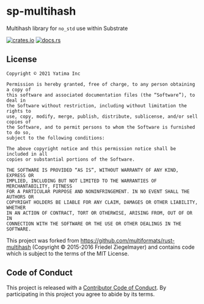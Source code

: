 # sp-multihash

Multihash library for `no_std` use within Substrate

[![crates.io](https://img.shields.io/crates/v/sp-multihash)](https://crates.io/crates/sp-multihash)
[![docs.rs](https://img.shields.io/docsrs/sp-multihash.svg)](https://docs.rs/sp-multihash)

## License

```
Copyright © 2021 Yatima Inc

Permission is hereby granted, free of charge, to any person obtaining a copy of
this software and associated documentation files (the “Software”), to deal in
the Software without restriction, including without limitation the rights to
use, copy, modify, merge, publish, distribute, sublicense, and/or sell copies of
the Software, and to permit persons to whom the Software is furnished to do so,
subject to the following conditions:

The above copyright notice and this permission notice shall be included in all
copies or substantial portions of the Software.

THE SOFTWARE IS PROVIDED “AS IS”, WITHOUT WARRANTY OF ANY KIND, EXPRESS OR
IMPLIED, INCLUDING BUT NOT LIMITED TO THE WARRANTIES OF MERCHANTABILITY, FITNESS
FOR A PARTICULAR PURPOSE AND NONINFRINGEMENT. IN NO EVENT SHALL THE AUTHORS OR
COPYRIGHT HOLDERS BE LIABLE FOR ANY CLAIM, DAMAGES OR OTHER LIABILITY, WHETHER
IN AN ACTION OF CONTRACT, TORT OR OTHERWISE, ARISING FROM, OUT OF OR IN
CONNECTION WITH THE SOFTWARE OR THE USE OR OTHER DEALINGS IN THE SOFTWARE.
```

This project was forked from https://github.com/multiformats/rust-multihash
(Copyright © 2015-2016 Friedel Ziegelmayer) and 
contains code which is subject to the terms of the MIT License.

## Code of Conduct

This project is released with a [Contributor Code of
Conduct](CODE_OF_CONDUCT.md). By participating in this project you agree to abide by its
terms.

